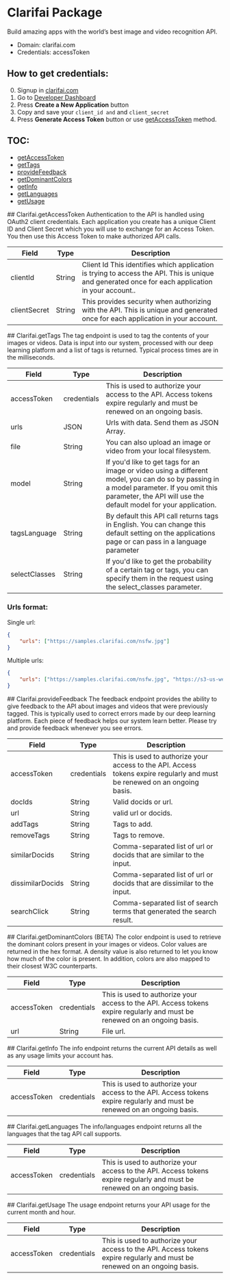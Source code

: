 # Clarifai Package
Build amazing apps with the world’s best image and video recognition API.
* Domain: clarifai.com
* Credentials: accessToken

## How to get credentials: 
0. Signup in [clarifai.com](https://clarifai.com)
1. Go to [Developer Dashboard](https://developer.clarifai.com/account/applications/)
2. Press **Create a New Application** button
3. Copy and save your `client_id and` and `client_secret`
4. Press **Generate Access Token** button or use [getAccessToken](#getAccessToken) method.

## TOC: 
* [getAccessToken](#getAccessToken)
* [getTags](#getTags)
* [provideFeedback](#provideFeedback)
* [getDominantColors](#getDominantColors)
* [getInfo](#getInfo)
* [getLanguages](#getLanguages)
* [getUsage](#getUsage)
 
<a name="getAccessToken"/>
## Clarifai.getAccessToken
Authentication to the API is handled using OAuth2 client credentials. Each application you create has a unique Client ID and Client Secret which you will use to exchange for an Access Token. You then use this Access Token to make authorized API calls.

| Field       | Type  | Description
|-------------|-------|----------
| clientId    | String| Client Id This identifies which application is trying to access the API. This is unique and generated once for each application in your account..
| clientSecret| String| This provides security when authorizing with the API. This is unique and generated once for each application in your account.

<a name="getTags"/>
## Clarifai.getTags
The tag endpoint is used to tag the contents of your images or videos. Data is input into our system, processed with our deep learning platform and a list of tags is returned. Typical process times are in the milliseconds.

| Field        | Type       | Description
|--------------|------------|----------
| accessToken  | credentials| This is used to authorize your access to the API. Access tokens expire regularly and must be renewed on an ongoing basis.
| urls         | JSON       | Urls with data. Send them as JSON Array.
| file         | String     | You can also upload an image or video from your local filesystem.
| model        | String     | If you'd like to get tags for an image or video using a different model, you can do so by passing in a model parameter. If you omit this parameter, the API will use the default model for your application.
| tagsLanguage | String     | By default this API call returns tags in English. You can change this default setting on the applications page or can pass in a language parameter
| selectClasses| String     | If you'd like to get the probability of a certain tag or tags, you can specify them in the  request using the select_classes parameter.

### Urls format: 
Single url:
```json
{
	"urls": ["https://samples.clarifai.com/nsfw.jpg"]
}
```

Multiple urls:
```json
{
	"urls": ["https://samples.clarifai.com/nsfw.jpg", "https://s3-us-west-1.amazonaws.com/powr/defaults/image-slider2.jpg"]
}
```

<a name="provideFeedback"/>
## Clarifai.provideFeedback
The feedback endpoint provides the ability to give feedback to the API about images and videos that were previously tagged. This is typically used to correct errors made by our deep learning platform. Each piece of feedback helps our system learn better. Please try and provide feedback whenever you see errors.

| Field           | Type       | Description
|-----------------|------------|----------
| accessToken     | credentials| This is used to authorize your access to the API. Access tokens expire regularly and must be renewed on an ongoing basis.
| docIds          | String     | Valid docids or url.
| url             | String     | valid url or docids.
| addTags         | String     | Tags to add.
| removeTags      | String     | Tags to remove.
| similarDocids   | String     | Comma-separated list of url or docids that are similar to the input.
| dissimilarDocids| String     | Comma-separated list of url or docids that are dissimilar to the input.
| searchClick     | String     | Comma-separated list of search terms that generated the search result.

<a name="getDominantColors"/>
## Clarifai.getDominantColors
(BETA) The color endpoint is used to retrieve the dominant colors present in your images or videos. Color values are returned in the hex format. A density value is also returned to let you know how much of the color is present. In addition, colors are also mapped to their closest W3C counterparts.

| Field      | Type       | Description
|------------|------------|----------
| accessToken| credentials| This is used to authorize your access to the API. Access tokens expire regularly and must be renewed on an ongoing basis.
| url        | String     | File url.

<a name="getInfo"/>
## Clarifai.getInfo
The info endpoint returns the current API details as well as any usage limits your account has.

| Field      | Type       | Description
|------------|------------|----------
| accessToken| credentials| This is used to authorize your access to the API. Access tokens expire regularly and must be renewed on an ongoing basis.

<a name="getLanguages"/>
## Clarifai.getLanguages
The info/languages endpoint returns all the languages that the tag API call supports.

| Field      | Type       | Description
|------------|------------|----------
| accessToken| credentials| This is used to authorize your access to the API. Access tokens expire regularly and must be renewed on an ongoing basis.

<a name="getUsage"/>
## Clarifai.getUsage
The usage endpoint returns your API usage for the current month and hour.

| Field      | Type       | Description
|------------|------------|----------
| accessToken| credentials| This is used to authorize your access to the API. Access tokens expire regularly and must be renewed on an ongoing basis.

